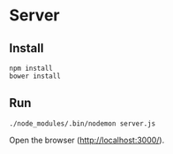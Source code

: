 # Server

## Install

```
npm install
bower install
```

## Run

```
./node_modules/.bin/nodemon server.js 
```

Open the browser ([http://localhost:3000/](http://localhost:3000)).